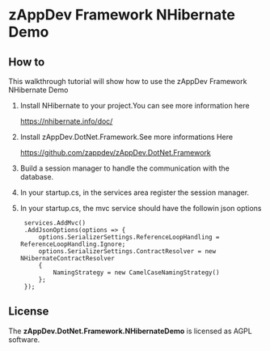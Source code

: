 # zAppDev Framework NHibernate Demo

## How to

This walkthrough tutorial will show how to use the zAppDev Framework NHibernate Demo

1. Install NHibernate to your project.You can see more information here
   
    https://nhibernate.info/doc/

2. Install zAppDev.DotNet.Framework.See more informations Here 
   
   https://github.com/zappdev/zAppDev.DotNet.Framework
3. Build a session manager to handle the communication with the database.
4. In your startup.cs, in the services area register the session manager.
5. In your startup.cs, the mvc service should have the followin json options
   
        services.AddMvc()
        .AddJsonOptions(options => {
            options.SerializerSettings.ReferenceLoopHandling =           ReferenceLoopHandling.Ignore;
            options.SerializerSettings.ContractResolver = new NHibernateContractResolver
            {
                NamingStrategy = new CamelCaseNamingStrategy()
            };
        });

## License

The **zAppDev.DotNet.Framework.NHibernateDemo** is licensed as AGPL software.